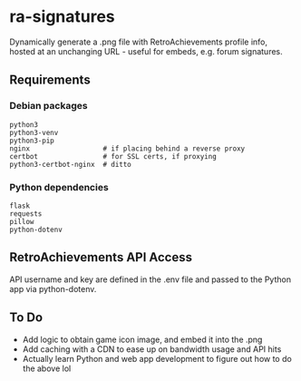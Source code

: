 # ra-signatures
Dynamically generate a .png file with RetroAchievements profile info, hosted at an unchanging URL - useful for embeds, e.g. forum signatures.

## Requirements

### Debian packages
```
python3
python3-venv
python3-pip
nginx                  # if placing behind a reverse proxy
certbot                # for SSL certs, if proxying
python3-certbot-nginx  # ditto

```
### Python dependencies
```
flask
requests
pillow
python-dotenv
```
## RetroAchievements API Access
API username and key are defined in the .env file and passed to the Python app via python-dotenv.

## To Do
- Add logic to obtain game icon image, and embed it into the .png
- Add caching with a CDN to ease up on bandwidth usage and API hits
- Actually learn Python and web app development to figure out how to do the above lol
